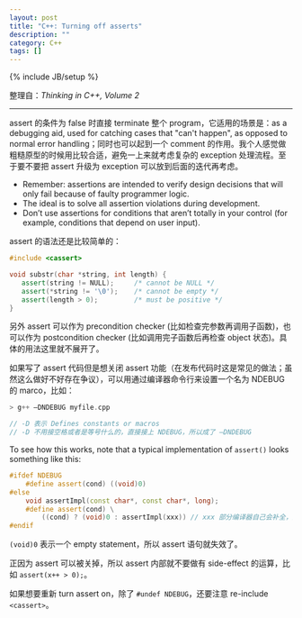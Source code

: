 ```yaml
---
layout: post
title: "C++: Turning off asserts"
description: ""
category: C++
tags: []
---
```

{% include JB/setup %}

整理自：_Thinking in C++, Volume 2_

-----

assert 的条件为 false 时直接 terminate 整个 program，它适用的场景是：as a debugging aid, used for catching cases that "can't happen", as opposed to normal error handling；同时也可以起到一个 comment 的作用。我个人感觉做粗糙原型的时候用比较合适，避免一上来就考虑复杂的 exception 处理流程。至于要不要把 assert 升级为 exception 可以放到后面的迭代再考虑。 

- Remember: assertions are intended to verify design decisions that will only fail because of faulty programmer logic. 
- The ideal is to solve all assertion violations during development. 
- Don’t use assertions for conditions that aren’t totally in your control (for example, conditions that depend on user input).

assert 的语法还是比较简单的：

```cpp
#include <cassert>

void substr(char *string, int length) {
   assert(string != NULL);     /* cannot be NULL */
   assert(*string != '\0');    /* cannot be empty */
   assert(length > 0);         /* must be positive */
}
```

另外 assert 可以作为 precondition checker (比如检查完参数再调用子函数)，也可以作为 postcondition checker (比如调用完子函数后再检查 object 状态)。具体的用法这里就不展开了。

如果写了 assert 代码但是想关闭 assert 功能（在发布代码时这是常见的做法；虽然这么做好不好存在争议），可以用通过编译器命令行来设置一个名为 NDEBUG 的 marco，比如：

```cpp
> g++ –DNDEBUG myfile.cpp 

// -D 表示 Defines constants or macros
// -D 不用接空格或者是等号什么的，直接接上 NDEBUG，所以成了 –DNDEBUG
```

To see how this works, note that a typical implementation of `assert()` looks something like this:

```cpp
#ifdef NDEBUG
	#define assert(cond) ((void)0)
#else
	void assertImpl(const char*, const char*, long);
	#define assert(cond) \
		((cond) ? (void)0 : assertImpl(xxx)) // xxx 部分编译器自己会补全，这里我们不考虑
#endif
```

`(void)0` 表示一个 empty statement，所以 assert 语句就失效了。

正因为 assert 可以被关掉，所以 assert 内部就不要做有 side-effect 的运算，比如 `assert(x++ > 0);`。

如果想要重新 turn assert on，除了 `#undef NDEBUG`，还要注意 re-include `<cassert>`。